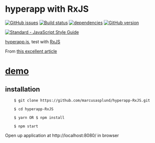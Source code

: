 # hyperapp with RxJS

[![GitHub issues](https://img.shields.io/github/issues/marcusasplund/hyperapp-RxJS.svg)](https://github.com/marcusasplund/hyperapp-RxJS/issues)
[![Build status](https://travis-ci.org/marcusasplund/hyperapp-RxJS.svg?branch=master)](https://travis-ci.org/marcusasplund/hyperapp-RxJS)
[![dependencies](https://david-dm.org/marcusasplund/hyperapp-RxJS.svg)](https://david-dm.org/marcusasplund/hyperapp-RxJS)
[![GitHub version](https://badge.fury.io/gh/marcusasplund%2Fhyperapp-RxJS.svg)](https://badge.fury.io/gh/marcusasplund%2Fhyperapp-RxJS)

[![Standard - JavaScript Style Guide](https://cdn.rawgit.com/feross/standard/master/badge.svg)](https://github.com/feross/standard)

[hyperapp.js](https://github.com/hyperapp/hyperapp), test with [RxJS](https://github.com/Reactive-Extensions/RxJS)

From [this excellent article](https://glebbahmutov.com/blog/pure-programming-with-hyper-app/)

# [demo](https://pap.as/hyperapp/RxJS/)

## installation

````
    $ git clone https://github.com/marcusasplund/hyperapp-RxJS.git
    
    $ cd hyperapp-RxJS

    $ yarn OR $ npm install

    $ npm start
````
Open up application at http://localhost:8080/ in browser
